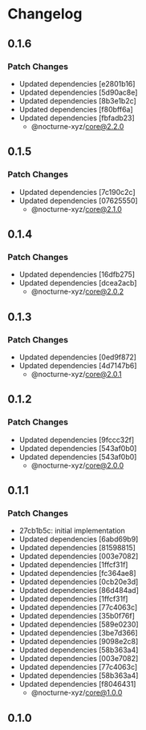 # Changelog

## 0.1.6

### Patch Changes

- Updated dependencies [e2801b16]
- Updated dependencies [5d90ac8e]
- Updated dependencies [8b3e1b2c]
- Updated dependencies [f80bff6a]
- Updated dependencies [fbfadb23]
  - @nocturne-xyz/core@2.2.0

## 0.1.5

### Patch Changes

- Updated dependencies [7c190c2c]
- Updated dependencies [07625550]
  - @nocturne-xyz/core@2.1.0

## 0.1.4

### Patch Changes

- Updated dependencies [16dfb275]
- Updated dependencies [dcea2acb]
  - @nocturne-xyz/core@2.0.2

## 0.1.3

### Patch Changes

- Updated dependencies [0ed9f872]
- Updated dependencies [4d7147b6]
  - @nocturne-xyz/core@2.0.1

## 0.1.2

### Patch Changes

- Updated dependencies [9fccc32f]
- Updated dependencies [543af0b0]
- Updated dependencies [543af0b0]
  - @nocturne-xyz/core@2.0.0

## 0.1.1

### Patch Changes

- 27cb1b5c: initial implementation
- Updated dependencies [6abd69b9]
- Updated dependencies [81598815]
- Updated dependencies [003e7082]
- Updated dependencies [1ffcf31f]
- Updated dependencies [fc364ae8]
- Updated dependencies [0cb20e3d]
- Updated dependencies [86d484ad]
- Updated dependencies [1ffcf31f]
- Updated dependencies [77c4063c]
- Updated dependencies [35b0f76f]
- Updated dependencies [589e0230]
- Updated dependencies [3be7d366]
- Updated dependencies [9098e2c8]
- Updated dependencies [58b363a4]
- Updated dependencies [003e7082]
- Updated dependencies [77c4063c]
- Updated dependencies [58b363a4]
- Updated dependencies [f8046431]
  - @nocturne-xyz/core@1.0.0

## 0.1.0
